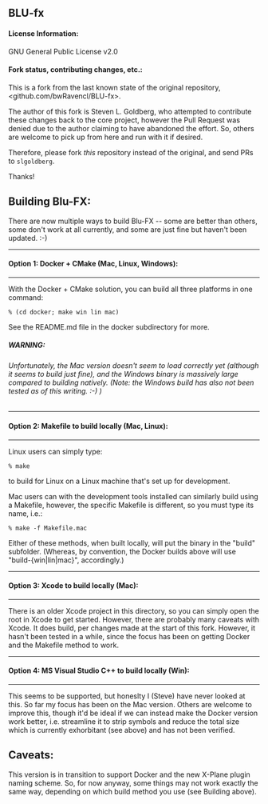 ## BLU-fx

#### License Information:
GNU General Public License v2.0

#### Fork status, contributing changes, etc.:
This is a fork from the last known state of the original repository, <github.com/bwRavencl/BLU-fx>.

The author of this fork is Steven L. Goldberg, who attempted to contribute these changes back
to the core project, however the Pull Request was denied due to the author claiming to have
abandoned the effort.  So, others are welcome to pick up from here and run with it if desired.

Therefore, please fork *this* repository instead of the original, and send PRs to `slgoldberg`.

Thanks!

## Building Blu-FX:
There are now multiple ways to build Blu-FX -- some are better than others, some don't work at
all currently, and some are just fine but haven't been updated. :-)

---
#### __Option 1: Docker + CMake (Mac, Linux, Windows)__:
---

With the Docker + CMake solution, you can build all three platforms in one command:
```
% (cd docker; make win lin mac)
```

See the README.md file in the docker subdirectory for more.

##### WARNING:
###### Unfortunately, the Mac version doesn't seem to load correctly yet (although it seems to build just fine), and the Windows binary is massively large compared to building natively. (Note: the Windows build has also not been tested as of this writing. :-) )

---
#### __Option 2: Makefile to build locally (Mac, Linux)__:
---
Linux users can simply type:
```
% make
```
to build for Linux on a Linux machine that's set up for development.

Mac users can with the development tools installed can similarly build using a Makefile,
however, the specific Makefile is different, so you must type its name, i.e.:
```
% make -f Makefile.mac
```

Either of these methods, when built locally, will put the binary in the "build" subfolder.
(Whereas, by convention, the Docker builds above will use "build-{win|lin|mac}", accordingly.)

---
#### __Option 3: Xcode to build locally (Mac)__:
---
There is an older Xcode project in this directory, so you can simply open the root in Xcode
to get started. However, there are probably many caveats with Xcode. It does build, per changes
made at the start of this fork. However, it hasn't been tested in a while, since the focus has
been on getting Docker and the Makefile method to work.

---
#### __Option 4: MS Visual Studio C++ to build locally (Win)__:
---
This seems to be supported, but honeslty I (Steve) have never looked at this.  So far my focus
has been on the Mac version.  Others are welcome to improve this, though it'd be ideal if we
can instead make the Docker version work better, i.e. streamline it to strip symbols and
reduce the total size which is currently exhorbitant (see above) and has not been verified.

## Caveats:

This version is in transition to support Docker and the new X-Plane plugin naming scheme.
So, for now anyway, some things may not work exactly the same way, depending on which build
method you use (see Building above).